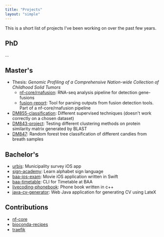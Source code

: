 ```yaml
---
title: "Projects"
layout: "simple"
---
```


This is a short list of projects I've been working on over the past few years.

## PhD

...

## Master's

* Thesis: _Genomic Profiling of a Comprehensive Nation-wide Collection of Childhood Solid Tumors_
  * [nf-core/rnafusion](https://github.com/nf-core/rnafusion): RNA-seq analysis pipeline for detection gene-fusions
  * [fusion-report](https://github.com/matq007/fusion-report): Tool for parsing outputs from fusion detection tools. Part of a nf-core/rnafusion pipeline
* [DM855-classification](https://github.com/matq007/DM855-classification): Different supervised techniques (doesn't work correctly on a chosen dataset)
* [DM843-project](https://github.com/matq007/DM843-project): Testing different clustering methods on protein similarity matrix generated by BLAST
* [DM847](https://github.com/matq007/DM847): Random forest tree classification of different candies from breath samples 

## Bachelor's

* [urbis](https://devpost.com/software/smartcity-xe10fa): Municipality survey iOS app
* [sign-academy](https://github.com/sbozhilov/sign-academy): Learn alphabet sign language
* [baa-ios-exam](https://github.com/matq007/baa-ios-exam): Movie iOS application written in Swift
* [baa-timetable](https://github.com/matq007/baa-timetable): CLI for Timetable at BAA
* [livecoding-phonebook](https://github.com/matq007/livecoding-phonebook): Phone book written in c++
* [java-cv-generator](https://github.com/matq007/java-cv-generator): Web Java application for generating CV using LateX

## Contributions

* [nf-core](https://github.com/nf-core)
* [bioconda-recipes](https://github.com/bioconda/bioconda-recipes)
* [traefik](https://github.com/containous/traefik)